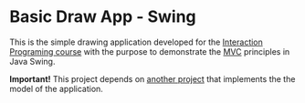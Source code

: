 Basic Draw App - Swing
================

This is the simple drawing application developed for the [Interaction Programing course](https://www.kth.se/social/course/DH2641/) with the purpose to demonstrate the [MVC](http://en.wikipedia.org/wiki/Model%E2%80%93view%E2%80%93controller) principles in Java Swing. 

**Important!** This project depends on [another project](https://github.com/kth-csc-iprog/basic-draw-app-java-model) that implements the the model of the application.

